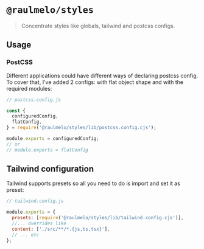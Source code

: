 # `@raulmelo/styles`

> Concentrate styles like globals, tailwind and postcss configs.

## Usage

### PostCSS

Different applications could have different ways of declaring postcss config. To cover that, I've added 2 configs: with flat object shape and with the required modules:

```js
// postcss.config.js

const {
  configuredConfig,
  flatConfig,
} = require('@raulmelo/styles/lib/postcss.config.cjs');

module.exports = configuredConfig;
// or
// module.exports = flatConfig
```

## Tailwind configuration

Tailwind supports presets so all you need to do is import and set it as preset:

```js
// tailwind.config.js

module.exports = {
  presets: [require('@raulmelo/styles/lib/tailwind.config.cjs')],
  //... overrides like
  content: ['./src/**/*.{js,ts,tsx}'],
  // ... etc
};
```
